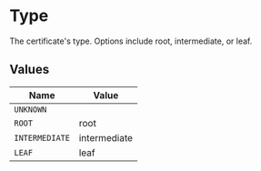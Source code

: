 # Type

The certificate's type. Options include root, intermediate, or leaf.


## Values

| Name           | Value          |
| -------------- | -------------- |
| `UNKNOWN`      |                |
| `ROOT`         | root           |
| `INTERMEDIATE` | intermediate   |
| `LEAF`         | leaf           |
